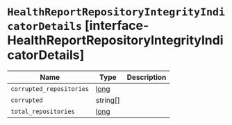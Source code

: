 # `HealthReportRepositoryIntegrityIndicatorDetails` [interface-HealthReportRepositoryIntegrityIndicatorDetails]

| Name | Type | Description |
| - | - | - |
| `corrupted_repositories` | [long](./long.md) | &nbsp; |
| `corrupted` | string[] | &nbsp; |
| `total_repositories` | [long](./long.md) | &nbsp; |
